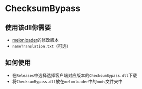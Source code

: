 # ChecksumBypass
## 使用该dll你需要
* [melonloader](https://github.com/LavaGang/MelonLoader)的修改版本
* `nameTranslation.txt`（可选）
## 如何使用
* 在`Releases`中选择选择客户端对应版本的`ChecksumBypass.dll`下载
* 将`ChecksumBypass.dll`放在`melonloader`中的`mods`文件夹中
